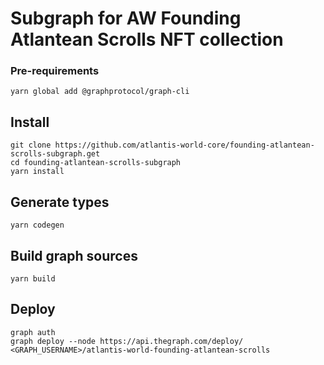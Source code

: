 
# Subgraph for AW Founding Atlantean Scrolls NFT collection

### Pre-requirements
`yarn global add @graphprotocol/graph-cli`

## Install
```
git clone https://github.com/atlantis-world-core/founding-atlantean-scrolls-subgraph.get
cd founding-atlantean-scrolls-subgraph
yarn install
```

## Generate types
`yarn codegen`

## Build graph sources
`yarn build`

## Deploy
```
graph auth
graph deploy --node https://api.thegraph.com/deploy/ <GRAPH_USERNAME>/atlantis-world-founding-atlantean-scrolls
```